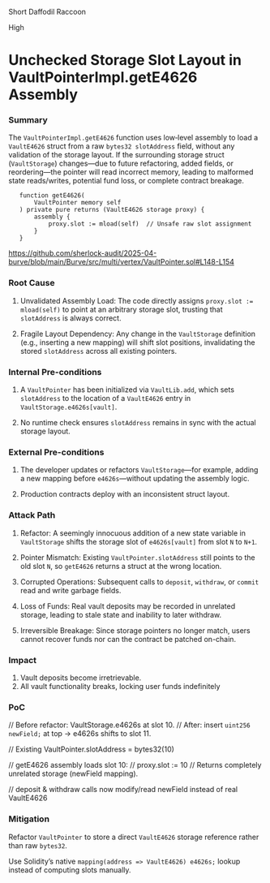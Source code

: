 Short Daffodil Raccoon

High

# Unchecked Storage Slot Layout in VaultPointerImpl.getE4626 Assembly

### Summary

The `VaultPointerImpl.getE4626` function uses low‑level assembly to load a `VaultE4626` struct from a raw `bytes32 slotAddress` field, without any validation of the storage layout. If the surrounding storage struct (`VaultStorage`) changes—due to future refactoring, added fields, or reordering—the pointer will read incorrect memory, leading to malformed state reads/writes, potential fund loss, or complete contract breakage.

       function getE4626(
           VaultPointer memory self
       ) private pure returns (VaultE4626 storage proxy) {
           assembly {
               proxy.slot := mload(self)  // Unsafe raw slot assignment
           }
       }

https://github.com/sherlock-audit/2025-04-burve/blob/main/Burve/src/multi/vertex/VaultPointer.sol#L148-L154

### Root Cause

1. Unvalidated Assembly Load: The code directly assigns `proxy.slot := mload(self)` to point at an arbitrary storage slot, trusting that `slotAddress` is always correct.

2. Fragile Layout Dependency: Any change in the `VaultStorage` definition (e.g., inserting a new mapping) will shift slot positions, invalidating the stored `slotAddress` across all existing pointers.

### Internal Pre-conditions

1. A `VaultPointer` has been initialized via `VaultLib.add`, which sets `slotAddress` to the location of a `VaultE4626` entry in `VaultStorage.e4626s[vault]`.

2. No runtime check ensures `slotAddress` remains in sync with the actual storage layout.



### External Pre-conditions

1. The developer updates or refactors `VaultStorage`—for example, adding a new mapping before `e4626s`—without updating the assembly logic.

2. Production contracts deploy with an inconsistent struct layout.

### Attack Path

1. Refactor: A seemingly innocuous addition of a new state variable in `VaultStorage` shifts the storage slot of `e4626s[vault]` from slot `N` to `N+1`.

2. Pointer Mismatch: Existing `VaultPointer.slotAddress` still points to the old slot `N`, so `getE4626` returns a struct at the wrong location.

3. Corrupted Operations: Subsequent calls to `deposit`, `withdraw`, or `commit` read and write garbage fields.

4. Loss of Funds: Real vault deposits may be recorded in unrelated storage, leading to stale state and inability to later withdraw.

5. Irreversible Breakage: Since storage pointers no longer match, users cannot recover funds nor can the contract be patched on-chain.

### Impact

1. Vault deposits become irretrievable.
2. All vault functionality breaks, locking user funds indefinitely

### PoC

// Before refactor: VaultStorage.e4626s at slot 10.
// After: insert `uint256 newField;` at top -> e4626s shifts to slot 11.

// Existing VaultPointer.slotAddress = bytes32(10)

// getE4626 assembly loads slot 10:
//    proxy.slot := 10
// Returns completely unrelated storage (newField mapping).

// deposit & withdraw calls now modify/read newField instead of real VaultE4626

### Mitigation

Refactor `VaultPointer` to store a direct `VaultE4626` storage reference rather than raw `bytes32`.

Use Solidity’s native `mapping(address => VaultE4626) e4626s;` lookup instead of computing slots manually.